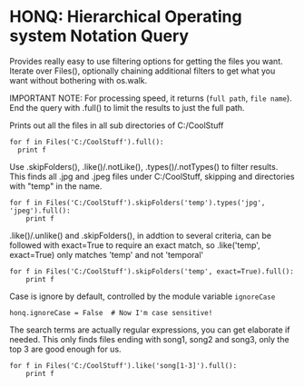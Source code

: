 # HONQ: Hierarchical Operating system Notation Query
Provides really easy to use filtering options for getting the files you want.
Iterate over Files(), optionally chaining additional filters to get what you
want without bothering with os.walk.

IMPORTANT NOTE: For processing speed, it returns (`full path`, `file name`).
End the query with .full() to limit the results to just the full path.

Prints out all the files in all sub directories of C:/CoolStuff

    for f in Files('C:/CoolStuff').full():
      print f
      
Use .skipFolders(), .like()/.notLike(), .types()/.notTypes() to filter results.
This finds all .jpg and .jpeg files under C:/CoolStuff, skipping and directories
with "temp" in the name.

    for f in Files('C:/CoolStuff').skipFolders('temp').types('jpg', 'jpeg').full():
        print f
      
.like()/.unlike() and .skipFolders(), in addtion to several criteria, can be
followed with exact=True to require an exact match, so .like('temp', exact=True)
only matches 'temp' and not 'temporal'

    for f in Files('C:/CoolStuff').skipFolders('temp', exact=True).full():
        print f
      
Case is ignore by default, controlled by the module variable `ignoreCase`

    honq.ignoreCase = False  # Now I'm case sensitive!
  
The search terms are actually regular expressions, you can get elaborate if needed.
This only finds files ending with song1, song2 and song3, only the top 3 are good
enough for us.

    for f in Files('C:/CoolStuff').like('song[1-3]').full():
        print f
